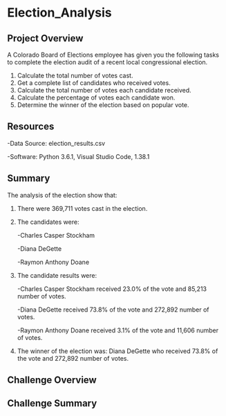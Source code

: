 # Election_Analysis

## Project Overview
A Colorado Board of Elections employee has given you the following tasks to complete the election audit of a recent local congressional election.

1. Calculate the total number of votes cast.
2. Get a complete list of candidates who received votes.
3. Calculate the total number of votes each candidate received.
4. Calculate the percentage of votes each candidate won.
5. Determine the winner of the election based on popular vote.

## Resources
-Data Source: election_results.csv

-Software: Python 3.6.1, Visual Studio Code, 1.38.1

## Summary
The analysis of the election show that:

1. There were 369,711 votes cast in the election.
2. The candidates were:

    -Charles Casper Stockham
  
    -Diana DeGette
  
    -Raymon Anthony Doane
  
3. The candidate results were:

    -Charles Casper Stockham received 23.0% of the vote and 85,213 number of votes.
  
    -Diana DeGette received 73.8% of the vote and 272,892 number of votes.
  
    -Raymon Anthony Doane received 3.1% of the vote and 11,606 number of votes.
  
4. The winner of the election was:
  Diana DeGette who received 73.8% of the vote and 272,892 number of votes.
  

## Challenge Overview

## Challenge Summary
